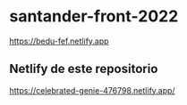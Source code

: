# santander-front-2022

https://bedu-fef.netlify.app

## Netlify de este repositorio

https://celebrated-genie-476798.netlify.app/
